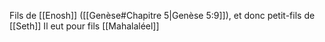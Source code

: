 Fils de [[Enosh]] ([[Genèse#Chapitre 5|Genèse 5:9]]), et donc petit-fils de [[Seth]]
Il eut pour fils [[Mahalaléel]]